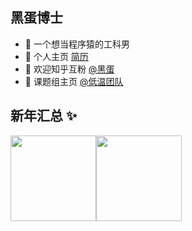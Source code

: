 ## 黑蛋博士

- 🐧 一个想当程序猿的工科男
- 🌱 个人主页 <a href="https://heidan.cf/" target="_blank">简历</a>
- 🤔 欢迎知乎互粉 <a href="https://www.zhihu.com/people/zhucf1996" target="_blank">@黑蛋</a>
- 👬 课题组主页 <a href="http://cryost.cn/" target="_blank">@低温团队</a>

## 新年汇总 ✨

<img align="" height="137px" src="https://github-readme-stats.vercel.app/api?username=Crownzhu&hide_title=true&hide_border=true&show_icons=true&include_all_commits=true&line_height=21&bg_color=0,EC6C6C,FFD479,FFFC79,73FA79&theme=graywhite&locale=cn" /><img align="" height="137px" src="https://github-readme-stats.vercel.app/api/top-langs/?username=Crownzhu&hide_title=true&hide_border=true&layout=compact&bg_color=0,73FA79,73FDFF,D783FF&theme=graywhite&locale=cn" />
